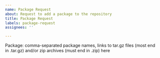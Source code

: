 ```yaml
---
name: Package Request
about: Request to add a package to the repository
title: Package Request
labels: package-request
assignees: ''

---
```


Package: comma-separated package names, links to tar.gz files (most end in .tar.gz) and/or zip archives (must end in .zip) here
